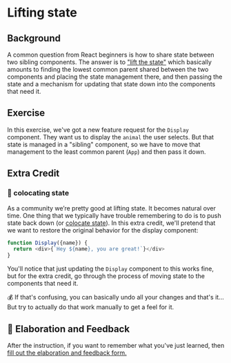 # Lifting state

## Background

A common question from React beginners is how to share state between two sibling
components. The answer is to
["lift the state"](https://reactjs.org/docs/lifting-state-up.html) which
basically amounts to finding the lowest common parent shared between the two
components and placing the state management there, and then passing the state
and a mechanism for updating that state down into the components that need it.

## Exercise

In this exercise, we've got a new feature request for the `Display` component.
They want us to display the `animal` the user selects. But that state is managed
in a "sibling" component, so we have to move that management to the least common
parent (`App`) and then pass it down.

## Extra Credit

### 💯 colocating state

As a community we’re pretty good at lifting state. It becomes natural over time.
One thing that we typically have trouble remembering to do is to push state back
down (or
[colocate state](https://kentcdodds.com/blog/state-colocation-will-make-your-react-app-faster)).
In this extra credit, we'll pretend that we want to restore the original
behavior for the display component:

```javascript
function Display({name}) {
  return <div>{`Hey ${name}, you are great!`}</div>
}
```

You'll notice that just updating the `Display` component to this works fine, but
for the extra credit, go through the process of moving state to the components
that need it.

💰 If that's confusing, you can basically undo all your changes and that's it...
But try to actually do that work manually to get a feel for it.

## 🦉 Elaboration and Feedback

<div>
<span>After the instruction, if you want to remember what you've just learned, then </span>
<a rel="noopener noreferrer" target="_blank" href="https://ws.kcd.im/?ws=React%20Hooks%20%F0%9F%8E%A3&e=03%3A%20Lifting%20state&em=">
  fill out the elaboration and feedback form.
</a>
</div>
